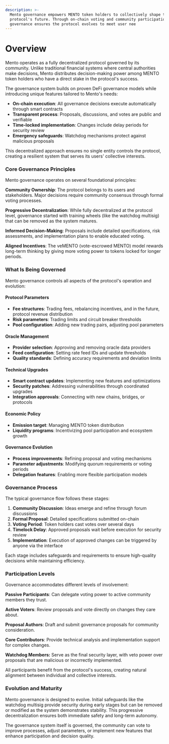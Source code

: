```yaml
---
description: >-
  Mento governance empowers MENTO token holders to collectively shape the
  protocol's future. Through on-chain voting and community participation,
  governance ensures the protocol evolves to meet user nee
---
```


# Overview

Mento operates as a fully decentralized protocol governed by its community. Unlike traditional financial systems where central authorities make decisions, Mento distributes decision-making power among MENTO token holders who have a direct stake in the protocol's success.

The governance system builds on proven DeFi governance models while introducing unique features tailored to Mento's needs:

* **On-chain execution**: All governance decisions execute automatically through smart contracts
* **Transparent process**: Proposals, discussions, and votes are public and verifiable
* **Time-locked implementation**: Changes include delay periods for security review
* **Emergency safeguards**: Watchdog mechanisms protect against malicious proposals

This decentralized approach ensures no single entity controls the protocol, creating a resilient system that serves its users' collective interests.

### **Core Governance Principles**

Mento governance operates on several foundational principles:

**Community Ownership**: The protocol belongs to its users and stakeholders. Major decisions require community consensus through formal voting processes.

**Progressive Decentralization**: While fully decentralized at the protocol level, governance started with training wheels (like the watchdog multisig) that can be removed as the system matures.

**Informed Decision-Making**: Proposals include detailed specifications, risk assessments, and implementation plans to enable educated voting.

**Aligned Incentives**: The veMENTO (vote-escrowed MENTO) model rewards long-term thinking by giving more voting power to tokens locked for longer periods.

### **What Is Being Governed**

Mento governance controls all aspects of the protocol's operation and evolution:

#### **Protocol Parameters**

* **Fee structures**: Trading fees, rebalancing incentives, and in the future, protocol revenue distribution
* **Risk parameters**: Trading limits and circuit breaker thresholds
* **Pool configuration**: Adding new trading pairs, adjusting pool parameters

#### **Oracle Management**

* **Provider selection**: Approving and removing oracle data providers
* **Feed configuration**: Setting rate feed IDs and update thresholds
* **Quality standards**: Defining accuracy requirements and deviation limits

#### **Technical Upgrades**

* **Smart contract updates**: Implementing new features and optimizations
* **Security patches**: Addressing vulnerabilities through coordinated upgrades
* **Integration approvals**: Connecting with new chains, bridges, or protocols

#### **Economic Policy**

* **Emission target**: Managing MENTO token distribution
* **Liquidity programs**: Incentivizing pool participation and ecosystem growth

#### **Governance Evolution**

* **Process improvements**: Refining proposal and voting mechanisms
* **Parameter adjustments**: Modifying quorum requirements or voting periods
* **Delegation features**: Enabling more flexible participation models

### Governance Process

The typical governance flow follows these stages:

1. **Community Discussion**: Ideas emerge and refine through forum discussions
2. **Formal Proposal**: Detailed specifications submitted on-chain
3. **Voting Period**: Token holders cast votes over several days
4. **Timelock Delay**: Approved proposals wait before execution for security review
5. **Implementation**: Execution of approved changes can be triggered by anyone via the interface

Each stage includes safeguards and requirements to ensure high-quality decisions while maintaining efficiency.

### **Participation Levels**

Governance accommodates different levels of involvement:

**Passive Participants**: Can delegate voting power to active community members they trust.

**Active Voters**: Review proposals and vote directly on changes they care about.

**Proposal Authors**: Draft and submit governance proposals for community consideration.

**Core Contributors**: Provide technical analysis and implementation support for complex changes.

**Watchdog Members:** Serve as the final security layer, with veto power over proposals that are malicious or incorrectly implemented.

All participants benefit from the protocol's success, creating natural alignment between individual and collective interests.

### **Evolution and Maturity**

Mento governance is designed to evolve. Initial safeguards like the watchdog multisig provide security during early stages but can be removed or modified as the system demonstrates stability. This progressive decentralization ensures both immediate safety and long-term autonomy.

The governance system itself is governed, the community can vote to improve processes, adjust parameters, or implement new features that enhance participation and decision quality.
